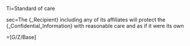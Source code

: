 Ti=Standard of care

sec=The {_Recipient} including any of its affiliates will protect the {_Confidential_Information} with reasonable care and as if it were its own
	
=[G/Z/Base]
